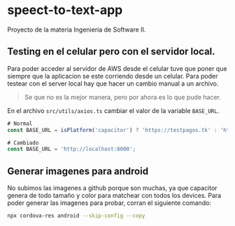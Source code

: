 # speect-to-text-app
Proyecto de la materia Ingenieria de Software II.

## Testing en el celular pero con el servidor local.

Para poder acceder al servidor de AWS desde el celular tuve que poner que siempre que la aplicacion se este corriendo desde un celular. Para poder testear con el server local hay que hacer un cambio manual a un archivo.

> Se que no es la mejor manera, pero por ahora es lo que pude hacer.

En el archivo `src/utils/axios.ts`  cambiar el valor de la variable `BASE_URL`.

```javascript
# Normal
const BASE_URL = isPlatform('capacitor') ? 'https://testpagos.tk' : 'http://localhost:8000';

# Cambiado
const BASE_URL = 'http://localhost:8000';
```

## Generar imagenes para android

No subimos las imagenes a github porque son muchas, ya que capacitor genera de todo tamaño y color para matchear con todos los devices.
Para poder generar las imagenes para probar, corran el siguiente comando:

```bash
npx cordova-res android --skip-config --copy
```
